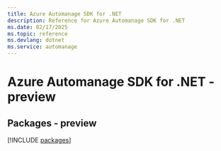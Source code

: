 ```yaml
---
title: Azure Automanage SDK for .NET
description: Reference for Azure Automanage SDK for .NET
ms.date: 02/17/2025
ms.topic: reference
ms.devlang: dotnet
ms.service: automanage
---
```

# Azure Automanage SDK for .NET - preview
## Packages - preview
[!INCLUDE [packages](automanage-index.md)]